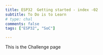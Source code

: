 ```yaml
---
title: ESP32  Getting started - index -02
subtitle: To Do is to Learn
# type: chal
comments: false
tags: ["ESP32", "SoC"]

---
```

This is the Challenge page
